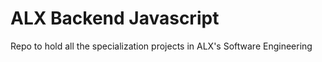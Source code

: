 # ALX Backend Javascript
Repo to hold all the specialization projects in ALX's Software Engineering
